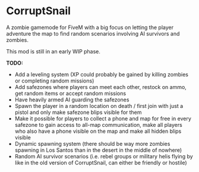 # CorruptSnail

A zombie gamemode for FiveM with a big focus on letting the player adventure the map to find random scenarios involving AI survivors and zombies.

This mod is still in an early WIP phase.

**TODO:**
- Add a leveling system (XP could probably be gained by killing zombies or completing random missions)
- Add safezones where players can meet each other, restock on ammo, get random items or accept random missions
- Have heavily armed AI guarding the safezones
- Spawn the player in a random location on death / first join with just a pistol and only make safezone blips visible for them
- Make it possible for players to collect a phone and map for free in every safezone to gain access to all-map communication, make all players who also have a phone visible on the map and make all hidden blips visible
- Dynamic spawning system (there should be way more zombies spawning in Los Santos than in the desert in the middle of nowhere)
- Random AI survivor scenarios (i.e. rebel groups or military helis flying by like in the old version of CorruptSnail, can either be friendly or hostile)
